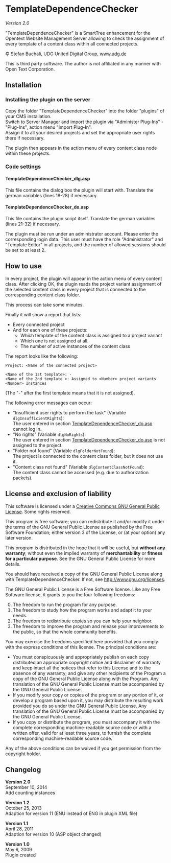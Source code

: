 # TemplateDependenceChecker
_Version 2.0_

"TemplateDependenceChecker" is a SmartTree enhancement for the Opentext Website Management Server allowing to check the assignment of every template of a content class within all connected projects.

© Stefan Buchali, UDG United Digital Group, www.udg.de

This is third party software. The author is not affiliated in any manner with Open Text Corporation.

## Installation

### Installing the plugin on the server

Copy the folder "TemplateDependenceChecker" into the folder "plugins" of your CMS installation.  
Switch to Server Manager and import the plugin via "Administer Plug-Ins" - "Plug-Ins", action menu "Import Plug-In".  
Assign it to all your desired projects and set the appropriate user rights there if necessary.

The plugin then appears in the action menu of every content class node within these projects.

###  Code settings

#### TemplateDependenceChecker_dlg.asp

This file contains the dialog box the plugin will start with. Translate the german variables (lines 18-28) if necessary.

####  TemplateDependenceChecker_do.asp

This file contains the plugin script itself. Translate the german variables (lines 21-32) if necessary.

The plugin must be run under an administrator account. Please enter the corresponding login data. This user must have the role "Administrator" and "Template 
Editor" in all projects, and the number of allowed sessions should be set to at least 2.

## How to use

In every project, the plugin will appear in the action menu of every content class. After clicking OK, the plugin reads the project variant assignment of the selected content 
class in every project that is connected to the corresponding content class folder.

This process can take some minutes.

Finally it will show a report that lists:

- Every connected project
- And for each one of these projects:
  - Which template of the content class is assigned to a project variant
  - Which one is not assigned at all.
  - The number of active instances of the content class

The report looks like the following:

```
Project: <Name of the connected project>

<Name of the 1st template>: -  
<Name of the 2nd template >: Assigned to <Number> project variants  
<Number> Instances
```

(The "-" after the first template means that it is not assigned).

The following error messages can occur:

- "Insufficient user rights to perform the task" (Variable `dlgInsufficientRights`):  
  The user entered in section [TemplateDependenceChecker_do.asp](#templatedependencechecker_doasp) cannot log in.
- "No rights" (Variable `dlgNoRights`):  
  The user entered in section [TemplateDependenceChecker_do.asp](#templatedependencechecker_doasp) is not assigned to the project.
- "Folder not found" (Variable `dlgFolderNotFound`):  
  The project is connected to the content class folder, but it does not use it.
- "Content class not found" (Variable `dlgContentClassNotFound`):  
  The content class cannot be accessed (e.g. due to authorization packets).

## License and exclusion of liability

This software is licensed under a [Creative Commons GNU General Public License](http://creativecommons.org/licenses/GPL/2.0/). Some rights reserved.

This program is free software; you can redistribute it and/or modify it under the terms of the GNU General Public License as published by the Free Software Foundation; either version 3 of the License, or (at your option) any later version.

This program is distributed in the hope that it will be useful, but **without any warranty**; without even the implied warranty of **merchantability** or **fitness for a particular purpose**. See the GNU General Public License for more details.

You should have received a copy of the GNU General Public License along with TemplateDependenceChecker.  If not, see http://www.gnu.org/licenses.

The GNU General Public License is a Free Software license. Like any Free Software license, it grants to you the four following freedoms:

0. The freedom to run the program for any purpose.
1. The freedom to study how the program works and adapt it to your needs.
2. The freedom to redistribute copies so you can help your neighbor.
3. The freedom to improve the program and release your improvements to the public, so that the whole community benefits.

You may exercise the freedoms specified here provided that you comply with the express conditions of this license. The principal conditions are:

- You must conspicuously and appropriately publish on each copy distributed an appropriate copyright notice and disclaimer of warranty and keep intact all the notices that refer to this License and to the absence of any warranty; and give any other recipients of the Program a copy of the GNU General Public License along with the Program. Any translation of the GNU General Public License must be accompanied by the GNU General Public License.
- If you modify your copy or copies of the program or any portion of it, or develop a program based upon it, you may distribute the resulting work provided you do so under the GNU General Public License. Any translation of the GNU General Public License must be accompanied by the GNU General Public License.
- If you copy or distribute the program, you must accompany it with the complete corresponding machine-readable source code or with a written offer, valid for at least three years, to furnish the complete corresponding machine-readable source code.

Any of the above conditions can be waived if you get permission from the copyright holder.

## Changelog

**Version 2.0**  
September 10, 2014  
Add counting instances

**Version 1.2**  
October 25, 2013  
Adaption for version 11 (ENU instead of ENG in plugin XML file)

**Version 1.1**  
April 28, 2011  
Adaption for version 10 (ASP object changed)

**Version 1.0**  
May 6, 2009  
Plugin created
